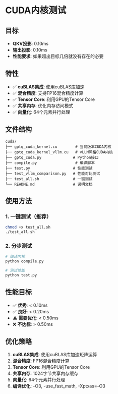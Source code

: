 # CUDA内核测试

## 目标
- **QKV投影**: 0.10ms
- **输出投影**: 0.10ms
- **性能要求**: 如果超出目标几倍就没有存在的必要

## 特性
- ✅ **cuBLAS集成**: 使用cuBLAS库加速
- ✅ **混合精度**: 支持FP16混合精度计算
- ✅ **Tensor Core**: 利用GPU的Tensor Core
- ✅ **共享内存**: 优化内存访问模式
- ✅ **向量化**: 64个元素并行处理

## 文件结构
```
cuda/
├── gptq_cuda_kernel.cu        # 当前版本CUDA内核
├── gptq_cuda_kernel_vllm.cu   # vLLM风格CUDA内核
├── gptq_cuda.py              # Python接口
├── compile.py                 # 编译脚本
├── test.py                   # 性能测试
├── test_vllm_comparison.py   # 性能对比测试
├── test_all.sh               # 一键测试
└── README.md                 # 说明文档
```

## 使用方法

### 1. 一键测试（推荐）
```bash
chmod +x test_all.sh
./test_all.sh
```

### 2. 分步测试
```bash
# 编译内核
python compile.py

# 测试性能
python test.py
```

## 性能目标
- ✅ **优秀**: < 0.10ms
- ✅ **良好**: < 0.20ms
- ⚠️ **需要优化**: < 0.50ms
- ❌ **不达标**: > 0.50ms

## 优化策略
1. **cuBLAS集成**: 使用cuBLAS库加速矩阵运算
2. **混合精度**: FP16混合精度计算
3. **Tensor Core**: 利用GPU的Tensor Core
4. **共享内存**: 1024字节共享内存缓存
5. **向量化**: 64个元素并行处理
6. **编译优化**: -O3, -use_fast_math, -Xptxas=-O3